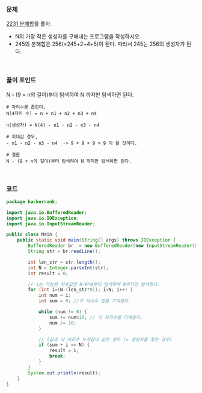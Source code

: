 ### 문제
[2231 분해합](https://www.acmicpc.net/problem/2231)를 풀자.
+  N의 가장 작은 생성자를 구해내는 프로그램을 작성하시오.
+  245의 분해합은 256(=245+2+4+5)이 된다. 따라서 245는 256의 생성자가 된다.

<br>

### 풀이 포인트
N - (9 × n의 길이)부터 탐색하여 N 까지만 탐색하면 된다.
```
# 자리수를 좁힌다.
N(4자리 수) = n + n1 + n2 + n3 + n4

n(생성자) = N(4) - n1 - n2 - n3 - n4

# 최대값 경우,
- n1 - n2 - n3 - n4  -> 9 + 9 + 9 + 9 이 될 것이다.

# 결론
N - (9 × n의 길이)부터 탐색하여 N 까지만 탐색하면 된다.
```

<br>

### 코드
```java
package hackerrank;

import java.io.BufferedReader;
import java.io.IOException;
import java.io.InputStreamReader;

public class Main {
    public static void main(String[] args) throws IOException {
        BufferedReader br  = new BufferedReader(new InputStreamReader(System.in));
        String str = br.readLine();

        int len_str = str.length();
        int N = Integer.parseInt(str);
        int result = 0;

        // i는 가능한 최솟값인 N-9*N부터 탐색하여 N까지만 탐색한다.
        for (int i=(N-(len_str*9)); i<N; i++) {
            int num = i;
            int sum = 0; //각 자리수 합을 기억한다.

            while (num != 0) {
                sum += num%10; // 각 자리수를 더해준다.
                num /= 10;
            }

            // i값과 각 자리수 누적합이 같은 경우 (= 생성자를 찾은 경우)
            if (sum + i == N) {
                result = i;
                break;
            }
        }
        System.out.println(result);
    }
}
```
